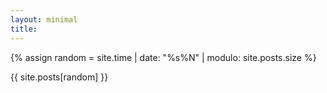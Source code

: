 ```yaml
---
layout: minimal
title: 
---
```


{% assign random = site.time | date: "%s%N" | modulo: site.posts.size %}


{{ site.posts[random] }}
